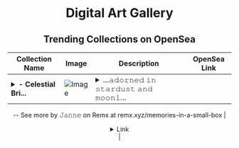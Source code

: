<div align="center">

# Digital Art Gallery

## Trending Collections on OpenSea

| Collection Name                       | Image                                                                                     | Description                       | OpenSea Link                                                                                          |
|---------------------------------------|-------------------------------------------------------------------------------------------|-----------------------------------|--------------------------------------------------------------------------------------------------------|
| **<details><summary>- Celestial Bri...</summary>- Celestial Bride of the Enchanted Night -</details>** | ![Image](https://i.seadn.io/s/raw/files/185ff2eefdc58181c7dee6352c486cf9.jpg?w=500&auto=format?w=200&auto=format) | <details><summary>…𝚊𝚍𝚘𝚛𝚗𝚎𝚍 𝚒𝚗 𝚜𝚝𝚊𝚛𝚍𝚞𝚜𝚝 𝚊𝚗𝚍 𝚖𝚘𝚘𝚗𝚕...</summary>…𝚊𝚍𝚘𝚛𝚗𝚎𝚍 𝚒𝚗 𝚜𝚝𝚊𝚛𝚍𝚞𝚜𝚝 𝚊𝚗𝚍 𝚖𝚘𝚘𝚗𝚕𝚒𝚝 𝚠𝚑𝚒𝚜𝚙𝚎𝚛𝚜, 𝚜𝚑𝚎 𝚠𝚊𝚕𝚔𝚜 𝚝𝚑𝚎 𝚙𝚊𝚝𝚑 𝚠𝚑𝚎𝚛𝚎 𝚍𝚛𝚎𝚊𝚖𝚜 𝚊𝚗𝚍 𝚌𝚘𝚗𝚜𝚝𝚎𝚕𝚕𝚊𝚝𝚒𝚘𝚗𝚜 𝚎𝚗𝚝𝚠𝚒𝚗𝚎...
--
See more by 𝙹𝚊𝚗𝚗𝚎 on Remx at remx.xyz/memories-in-a-small-box</details> | <details><summary>Link</summary>[- Celestial Bride of the Enchanted Night -](https://opensea.io/collection/celestial-bride-of-the-enchanted-night)</details> |

</div>